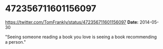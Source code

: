 # 472356711601156097
https://twitter.com/TomFrankly/status/472356711601156097
**Date:** 2014-05-30

"Seeing someone reading a book you love is seeing a book recommending a person."
